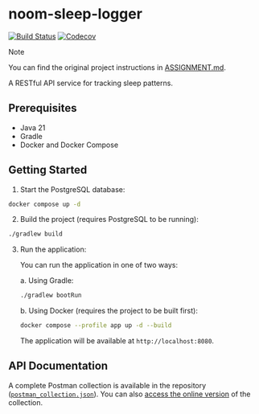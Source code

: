 # noom-sleep-logger

[![Build Status](https://github.com/yegor-usoltsev/noom-sleep-logger/actions/workflows/ci.yml/badge.svg)](https://github.com/yegor-usoltsev/noom-sleep-logger/actions)
[![Codecov](https://codecov.io/github/yegor-usoltsev/noom-sleep-logger/graph/badge.svg?token=REDMRSKCPX)](https://codecov.io/github/yegor-usoltsev/noom-sleep-logger)

> [!NOTE]
> You can find the original project instructions in [ASSIGNMENT.md](ASSIGNMENT.md).

A RESTful API service for tracking sleep patterns.

## Prerequisites

- Java 21
- Gradle
- Docker and Docker Compose

## Getting Started

1. Start the PostgreSQL database:

```bash
docker compose up -d
```

2. Build the project (requires PostgreSQL to be running):

```bash
./gradlew build
```

3. Run the application:

   You can run the application in one of two ways:

   a. Using Gradle:

   ```bash
   ./gradlew bootRun
   ```

   b. Using Docker (requires the project to be built first):

   ```bash
   docker compose --profile app up -d --build
   ```

   The application will be available at `http://localhost:8080`.

## API Documentation

A complete Postman collection is available in the repository ([`postman_collection.json`](postman_collection.json)). You can also [access the online version](https://yegor-9968632.postman.co/workspace/Yegor's-Workspace~bf696e4d-866e-4299-8a61-94e788dae748/collection/44197967-00378ea9-587f-4e8a-bb94-0f33304f7369?action=share&creator=44197967) of the collection.
